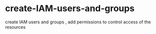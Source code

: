 # create-IAM-users-and-groups
create IAM users and groups , add permissions to control access of the resources
